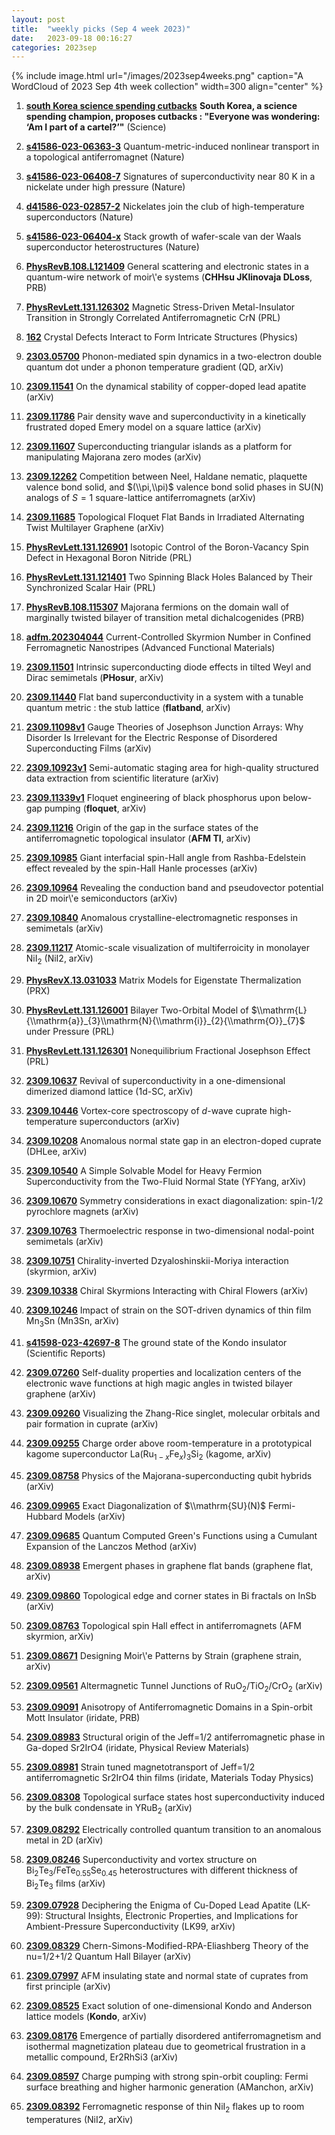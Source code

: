 ```yaml
---
layout: post
title:  "weekly picks (Sep 4 week 2023)"
date:   2023-09-18 00:16:27
categories: 2023sep
---
```



{% include image.html url="/images/2023sep4weeks.png" caption="A WordCloud of 2023 Sep 4th week collection" width=300 align="center" %}

1. **[south Korea science spending cutbacks](https://www.science.org/content/article/south-korea-science-spending-champion-proposes-cutbacks)** **South Korea, a science spending champion, proposes cutbacks : "Everyone was wondering: ‘Am I part of a cartel?’"** (Science)




1. **[s41586-023-06363-3](https://www.nature.com/articles/s41586-023-06363-3)** Quantum-metric-induced nonlinear transport in a topological antiferromagnet (Nature)

1. **[s41586-023-06408-7](https://www.nature.com/articles/s41586-023-06408-7)** Signatures of superconductivity near 80 K in a nickelate under high pressure (Nature)

1. **[d41586-023-02857-2](https://www.nature.com/articles/d41586-023-02857-2)** Nickelates join the club of high-temperature superconductors (Nature)

1. **[s41586-023-06404-x](https://www.nature.com/articles/s41586-023-06404-x)** Stack growth of wafer-scale van der Waals superconductor heterostructures (Nature)

1. **[PhysRevB.108.L121409](https://link.aps.org/doi/10.1103/PhysRevB.108.L121409)** General scattering and electronic states in a quantum-wire network of moir\\'e systems (**CHHsu JKlinovaja DLoss**, PRB)


1. **[PhysRevLett.131.126302](https://link.aps.org/doi/10.1103/PhysRevLett.131.126302)** Magnetic Stress-Driven Metal-Insulator Transition in Strongly Correlated Antiferromagnetic CrN (PRL)

1. **[162](https://physics.aps.org/articles/v16/162)** Crystal Defects Interact to Form Intricate Structures (Physics)


1. **[2303.05700](http://arxiv.org/abs/2303.05700)** Phonon-mediated spin dynamics in a two-electron double quantum dot under a phonon temperature gradient (QD, arXiv)



1. **[2309.11541](http://arxiv.org/abs/2309.11541)** On the dynamical stability of copper-doped lead apatite (arXiv)

1. **[2309.11786](http://arxiv.org/abs/2309.11786)** Pair density wave and superconductivity in a kinetically frustrated doped Emery model on a square lattice (arXiv)

1. **[2309.11607](http://arxiv.org/abs/2309.11607)** Superconducting triangular islands as a platform for manipulating Majorana zero modes (arXiv)

1. **[2309.12262](http://arxiv.org/abs/2309.12262)** Competition between Neel, Haldane nematic, plaquette valence bond solid, and $(\\pi,\\pi)$ valence bond solid phases in SU(N) analogs of $S=1$ square-lattice antiferromagnets (arXiv)

1. **[2309.11685](http://arxiv.org/abs/2309.11685)** Topological Floquet Flat Bands in Irradiated Alternating Twist Multilayer Graphene (arXiv)

1. **[PhysRevLett.131.126901](https://link.aps.org/doi/10.1103/PhysRevLett.131.126901)** Isotopic Control of the Boron-Vacancy Spin Defect in Hexagonal Boron Nitride (PRL)

1. **[PhysRevLett.131.121401](https://link.aps.org/doi/10.1103/PhysRevLett.131.121401)** Two Spinning Black Holes Balanced by Their Synchronized Scalar Hair (PRL)





1. **[PhysRevB.108.115307](https://link.aps.org/doi/10.1103/PhysRevB.108.115307)** Majorana fermions on the domain wall of marginally twisted bilayer of transition metal dichalcogenides (PRB)

1. **[adfm.202304044](https://onlinelibrary.wiley.com/doi/abs/10.1002/adfm.202304044)** Current-Controlled Skyrmion Number in Confined Ferromagnetic Nanostripes (Advanced Functional Materials)






1. **[2309.11501](http://arxiv.org/abs/2309.11501)** Intrinsic superconducting diode effects in tilted Weyl and Dirac semimetals (**PHosur**, arXiv)

1. **[2309.11440](http://arxiv.org/abs/2309.11440)** Flat band superconductivity in a system with a tunable quantum metric : the stub lattice (**flatband**, arXiv)

1. **[2309.11098v1](https://arxiv.org/abs/2309.11098v1)** Gauge Theories of Josephson Junction Arrays: Why Disorder Is Irrelevant for the Electric Response of Disordered Superconducting Films (arXiv)

1. **[2309.10923v1](https://arxiv.org/abs/2309.10923v1)** Semi-automatic staging area for high-quality structured data extraction from scientific literature (arXiv)

1. **[2309.11339v1](https://arxiv.org/abs/2309.11339v1)** Floquet engineering of black phosphorus upon below-gap pumping (**floquet**, arXiv)

1. **[2309.11216](http://arxiv.org/abs/2309.11216)** Origin of the gap in the surface states of the antiferromagnetic topological insulator (**AFM TI**, arXiv)

1. **[2309.10985](http://arxiv.org/abs/2309.10985)** Giant interfacial spin-Hall angle from Rashba-Edelstein effect revealed by the spin-Hall Hanle processes (arXiv)

1. **[2309.10964](http://arxiv.org/abs/2309.10964)** Revealing the conduction band and pseudovector potential in 2D moir\\'e semiconductors (arXiv)

1. **[2309.10840](http://arxiv.org/abs/2309.10840)** Anomalous crystalline-electromagnetic responses in semimetals (arXiv)

1. **[2309.11217](http://arxiv.org/abs/2309.11217)** Atomic-scale visualization of multiferroicity in monolayer NiI$_2$ (NiI2, arXiv)

1. **[PhysRevX.13.031033](https://link.aps.org/doi/10.1103/PhysRevX.13.031033)** Matrix Models for Eigenstate Thermalization (PRX)

1. **[PhysRevLett.131.126001](https://link.aps.org/doi/10.1103/PhysRevLett.131.126001)** Bilayer Two-Orbital Model of $\\mathrm{L}{\\mathrm{a}}_{3}\\mathrm{N}{\\mathrm{i}}_{2}{\\mathrm{O}}_{7}$ under Pressure (PRL)





1. **[PhysRevLett.131.126301](https://link.aps.org/doi/10.1103/PhysRevLett.131.126301)** Nonequilibrium Fractional Josephson Effect (PRL)



1. **[2309.10637](http://arxiv.org/abs/2309.10637)** Revival of superconductivity in a one-dimensional dimerized diamond lattice (1d-SC, arXiv)

1. **[2309.10446](http://arxiv.org/abs/2309.10446)** Vortex-core spectroscopy of $d$-wave cuprate high-temperature superconductors (arXiv)

1. **[2309.10208](http://arxiv.org/abs/2309.10208)** Anomalous normal state gap in an electron-doped cuprate (DHLee, arXiv)

1. **[2309.10540](http://arxiv.org/abs/2309.10540)** A Simple Solvable Model for Heavy Fermion Superconductivity from the Two-Fluid Normal State (YFYang, arXiv)

1. **[2309.10670](http://arxiv.org/abs/2309.10670)** Symmetry considerations in exact diagonalization: spin-1/2 pyrochlore magnets (arXiv)

1. **[2309.10763](http://arxiv.org/abs/2309.10763)** Thermoelectric response in two-dimensional nodal-point semimetals (arXiv)

1. **[2309.10751](http://arxiv.org/abs/2309.10751)** Chirality-inverted Dzyaloshinskii-Moriya interaction (skyrmion, arXiv)

1. **[2309.10338](http://arxiv.org/abs/2309.10338)** Chiral Skyrmions Interacting with Chiral Flowers (arXiv)

1. **[2309.10246](http://arxiv.org/abs/2309.10246)** Impact of strain on the SOT-driven dynamics of thin film Mn$_3$Sn (Mn3Sn, arXiv)





1. **[s41598-023-42697-8](https://www.nature.com/articles/s41598-023-42697-8)** The ground state of the Kondo insulator (Scientific Reports)


1. **[2309.07260](http://arxiv.org/abs/2309.07260)** Self-duality properties and localization centers of the electronic wave functions at high magic angles in twisted bilayer graphene (arXiv)





1. **[2309.09260](http://arxiv.org/abs/2309.09260)** Visualizing the Zhang-Rice singlet, molecular orbitals and pair formation in cuprate (arXiv)

1. **[2309.09255](http://arxiv.org/abs/2309.09255)** Charge order above room-temperature in a prototypical kagome superconductor La(Ru$_{1-x}$Fe$_{x}$)$_{3}$Si$_{2}$ (kagome, arXiv)

1. **[2309.08758](http://arxiv.org/abs/2309.08758)** Physics of the Majorana-superconducting qubit hybrids (arXiv)

1. **[2309.09965](http://arxiv.org/abs/2309.09965)** Exact Diagonalization of $\\mathrm{SU}(N)$ Fermi-Hubbard Models (arXiv)

1. **[2309.09685](http://arxiv.org/abs/2309.09685)** Quantum Computed Green's Functions using a Cumulant Expansion of the Lanczos Method (arXiv)

1. **[2309.08938](http://arxiv.org/abs/2309.08938)** Emergent phases in graphene flat bands (graphene flat, arXiv)

1. **[2309.09860](http://arxiv.org/abs/2309.09860)** Topological edge and corner states in Bi fractals on InSb (arXiv)

1. **[2309.08763](http://arxiv.org/abs/2309.08763)** Topological spin Hall effect in antiferromagnets (AFM skyrmion, arXiv)

1. **[2309.08671](http://arxiv.org/abs/2309.08671)** Designing Moir\\'e Patterns by Strain (graphene strain, arXiv)

1. **[2309.09561](http://arxiv.org/abs/2309.09561)** Altermagnetic Tunnel Junctions of RuO$_2$/TiO$_2$/CrO$_2$ (arXiv)

1. **[2309.09091](http://arxiv.org/abs/2309.09091)** Anisotropy of Antiferromagnetic Domains in a Spin-orbit Mott Insulator (iridate, PRB)

1. **[2309.08983](http://arxiv.org/abs/2309.08983)** Structural origin of the Jeff=1/2 antiferromagnetic phase in Ga-doped Sr2IrO4 (iridate, Physical Review Materials)

1. **[2309.08981](http://arxiv.org/abs/2309.08981)** Strain tuned magnetotransport of Jeff=1/2 antiferromagnetic Sr2IrO4 thin films (iridate, Materials Today Physics)




1. **[2309.08308](http://arxiv.org/abs/2309.08308)** Topological surface states host superconductivity induced by the bulk condensate in YRuB$_2$ (arXiv)

1. **[2309.08292](http://arxiv.org/abs/2309.08292)** Electrically controlled quantum transition to an anomalous metal in 2D (arXiv)

1. **[2309.08246](http://arxiv.org/abs/2309.08246)** Superconductivity and vortex structure on Bi$_{2}$Te$_{3}$/FeTe$_{0.55}$Se$_{0.45}$ heterostructures with different thickness of Bi$_{2}$Te$_{3}$ films (arXiv)

1. **[2309.07928](http://arxiv.org/abs/2309.07928)** Deciphering the Enigma of Cu-Doped Lead Apatite (LK-99): Structural Insights, Electronic Properties, and Implications for Ambient-Pressure Superconductivity (LK99, arXiv)

1. **[2309.08329](http://arxiv.org/abs/2309.08329)** Chern-Simons-Modified-RPA-Eliashberg Theory of the nu=1/2+1/2 Quantum Hall Bilayer (arXiv)

1. **[2309.07997](http://arxiv.org/abs/2309.07997)** AFM insulating state and normal state of cuprates from first principle (arXiv)

1. **[2309.08525](http://arxiv.org/abs/2309.08525)** Exact solution of one-dimensional Kondo and Anderson lattice models (**Kondo**, arXiv)

1. **[2309.08176](http://arxiv.org/abs/2309.08176)** Emergence of partially disordered antiferromagnetism and isothermal magnetization plateau due to geometrical frustration in a metallic compound, Er2RhSi3 (arXiv)

1. **[2309.08597](http://arxiv.org/abs/2309.08597)** Charge pumping with strong spin-orbit coupling: Fermi surface breathing and higher harmonic generation (AManchon, arXiv)

1. **[2309.08392](http://arxiv.org/abs/2309.08392)** Ferromagnetic response of thin NiI$_2$ flakes up to room temperatures (NiI2, arXiv)
